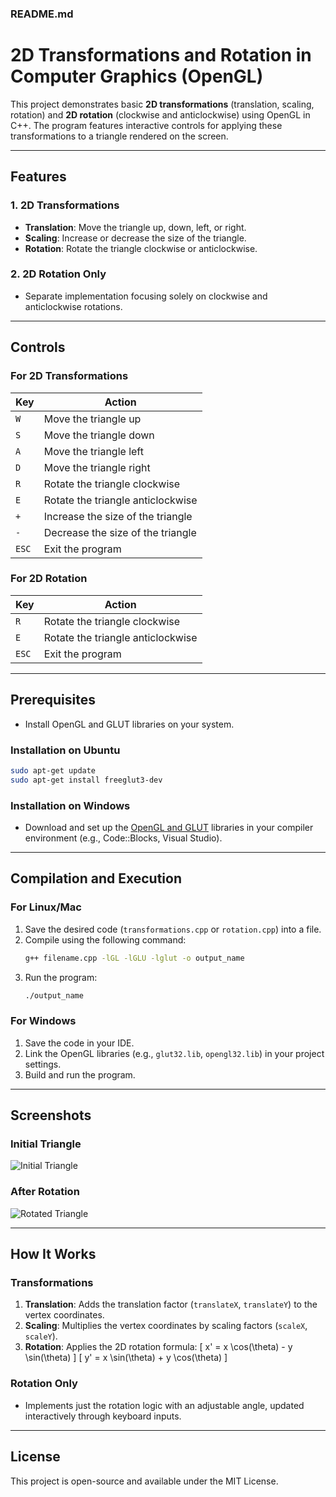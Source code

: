 ### README.md

# 2D Transformations and Rotation in Computer Graphics (OpenGL)

This project demonstrates basic **2D transformations** (translation, scaling, rotation) and **2D rotation** (clockwise and anticlockwise) using OpenGL in C++. The program features interactive controls for applying these transformations to a triangle rendered on the screen.

---

## Features

### 1. **2D Transformations**
- **Translation**: Move the triangle up, down, left, or right.
- **Scaling**: Increase or decrease the size of the triangle.
- **Rotation**: Rotate the triangle clockwise or anticlockwise.

### 2. **2D Rotation Only**
- Separate implementation focusing solely on clockwise and anticlockwise rotations.

---

## Controls

### **For 2D Transformations**
| Key | Action                           |
|-----|----------------------------------|
| `W` | Move the triangle up             |
| `S` | Move the triangle down           |
| `A` | Move the triangle left           |
| `D` | Move the triangle right          |
| `R` | Rotate the triangle clockwise    |
| `E` | Rotate the triangle anticlockwise|
| `+` | Increase the size of the triangle|
| `-` | Decrease the size of the triangle|
| `ESC` | Exit the program               |

### **For 2D Rotation**
| Key | Action                           |
|-----|----------------------------------|
| `R` | Rotate the triangle clockwise    |
| `E` | Rotate the triangle anticlockwise|
| `ESC` | Exit the program               |

---

## Prerequisites

- Install OpenGL and GLUT libraries on your system.

### Installation on Ubuntu
```bash
sudo apt-get update
sudo apt-get install freeglut3-dev
```

### Installation on Windows
- Download and set up the [OpenGL and GLUT](https://www.opengl.org/resources/libraries/glut/) libraries in your compiler environment (e.g., Code::Blocks, Visual Studio).

---

## Compilation and Execution

### For Linux/Mac
1. Save the desired code (`transformations.cpp` or `rotation.cpp`) into a file.
2. Compile using the following command:
   ```bash
   g++ filename.cpp -lGL -lGLU -lglut -o output_name
   ```
3. Run the program:
   ```bash
   ./output_name
   ```

### For Windows
1. Save the code in your IDE.
2. Link the OpenGL libraries (e.g., `glut32.lib`, `opengl32.lib`) in your project settings.
3. Build and run the program.

---

## Screenshots

### Initial Triangle
![Initial Triangle](https://via.placeholder.com/400x300.png?text=Initial+Triangle)

### After Rotation
![Rotated Triangle](https://via.placeholder.com/400x300.png?text=Rotated+Triangle)

---

## How It Works

### **Transformations**
1. **Translation**: Adds the translation factor (`translateX`, `translateY`) to the vertex coordinates.
2. **Scaling**: Multiplies the vertex coordinates by scaling factors (`scaleX`, `scaleY`).
3. **Rotation**: Applies the 2D rotation formula:
   \[
   x' = x \cos(\theta) - y \sin(\theta)
   \]
   \[
   y' = x \sin(\theta) + y \cos(\theta)
   \]

### **Rotation Only**
- Implements just the rotation logic with an adjustable angle, updated interactively through keyboard inputs.

---

## License

This project is open-source and available under the MIT License.

